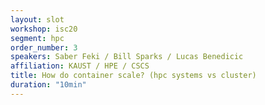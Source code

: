 ```yaml
---
layout: slot
workshop: isc20
segment: hpc
order_number: 3
speakers: Saber Feki / Bill Sparks / Lucas Benedicic
affiliation: KAUST / HPE / CSCS
title: How do container scale? (hpc systems vs cluster)
duration: "10min"
---
```

